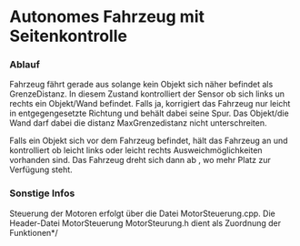 # Autonomes Fahrzeug mit Seitenkontrolle
<h3>Ablauf</h3>
Fahrzeug fährt gerade aus solange kein Objekt sich näher befindet als GrenzeDistanz.
In diesem Zustand kontrolliert der Sensor ob sich links un rechts ein Objekt/Wand befindet.
Falls ja, korrigiert das Fahrzeug nur leicht in entgegengesetzte Richtung und behält dabei seine Spur.
Das Objekt/die Wand darf dabei die distanz MaxGrenzedistanz nicht unterschreiten.

Falls ein Objekt sich vor dem Fahrzeug befindet, hält das Fahrzeug an und kontrolliert ob leicht links oder leicht rechts Ausweichmöglichkeiten vorhanden sind.
Das Fahrzeug dreht sich dann ab , wo mehr Platz zur Verfügung steht.

<h3>Sonstige Infos</h3>

Steuerung der Motoren erfolgt über die Datei MotorSteuerung.cpp. Die Header-Datei MotorSteuerung MotorSteurung.h dient als Zuordnung der Funktionen*/


